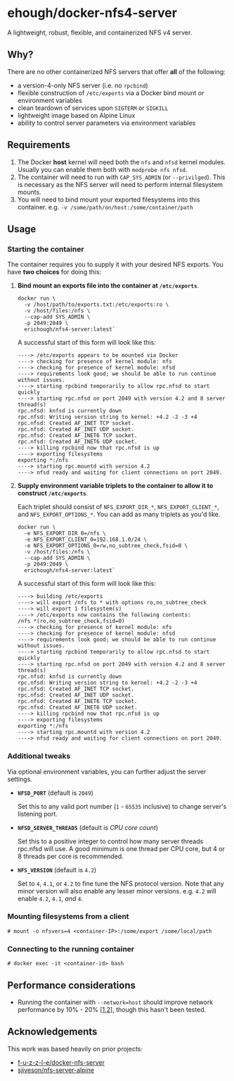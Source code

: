 # ehough/docker-nfs4-server

A lightweight, robust, flexible, and containerized NFS v4 server.

## Why?

There are no other containerized NFS servers that offer **all** of the following:

- a version-4-only NFS server (i.e. no `rpcbind`)
- flexible construction of `/etc/exports` via a Docker bind mount *or* environment variables
- clean teardown of services upon `SIGTERM` or `SIGKILL`
- lightweight image based on Alpine Linux
- ability to control server parameters via environment variables

## Requirements

1. The Docker **host** kernel will need both the `nfs` and `nfsd` kernel modules. Usually you can enable them both with `modprobe nfs nfsd`.
1. The container will need to run with `CAP_SYS_ADMIN` (or `--privilged`). This is necessary as the NFS server will need to perform internal filesystem mounts.
1. You will need to bind mount your exported filesystems into this container. e.g. `-v /some/path/on/host:/some/container/path`

## Usage

### Starting the container

The container requires you to supply it with your desired NFS exports. You have **two choices** for doing this:

1. **Bind mount an exports file into the container at `/etc/exports`**.

       docker run \
         -v /host/path/to/exports.txt:/etc/exports:ro \
         -v /host/files:/nfs \
         --cap-add SYS_ADMIN \
         -p 2049:2049 \
         erichough/nfs4-server:latest`
         
   A successful start of this form will look like this:
   
       ----> /etc/exports appears to be mounted via Docker
       ----> checking for presence of kernel module: nfs
       ----> checking for presence of kernel module: nfsd
       ----> requirements look good; we should be able to run continue without issues.
       ----> starting rpcbind temporarily to allow rpc.nfsd to start quickly
       ----> starting rpc.nfsd on port 2049 with version 4.2 and 8 server thread(s)
       rpc.nfsd: knfsd is currently down
       rpc.nfsd: Writing version string to kernel: +4.2 -2 -3 +4
       rpc.nfsd: Created AF_INET TCP socket.
       rpc.nfsd: Created AF_INET UDP socket.
       rpc.nfsd: Created AF_INET6 TCP socket.
       rpc.nfsd: Created AF_INET6 UDP socket.
       ----> killing rpcbind now that rpc.nfsd is up
       ----> exporting filesystems
       exporting *:/nfs
       ----> starting rpc.mountd with version 4.2
       ----> nfsd ready and waiting for client connections on port 2049.
         
1. **Supply environment variable triplets to the container to allow it to construct `/etc/exports`**.

    Each triplet should consist of `NFS_EXPORT_DIR_*`, `NFS_EXPORT_CLIENT_*`, and `NFS_EXPORT_OPTIONS_*`. You can add as many triplets as you'd like.

       docker run \
         -e NFS_EXPORT_DIR_0=/nfs \
         -e NFS_EXPORT_CLIENT_0=192.168.1.0/24 \
         -e NFS_EXPORT_OPTIONS_0=rw,no_subtree_check,fsid=0 \
         -v /host/files:/nfs \
         --cap-add SYS_ADMIN \
         -p 2049:2049 \
         erichough/nfs4-server:latest`
         
   A successful start of this form will look like this:

       ----> building /etc/exports
       ----> will export /nfs to * with options ro,no_subtree_check
       ----> will export 1 filesystem(s)
       ----> /etc/exports now contains the following contents:
       /nfs *(ro,no_subtree_check,fsid=0)
       ----> checking for presence of kernel module: nfs
       ----> checking for presence of kernel module: nfsd
       ----> requirements look good; we should be able to run continue without issues.
       ----> starting rpcbind temporarily to allow rpc.nfsd to start quickly
       ----> starting rpc.nfsd on port 2049 with version 4.2 and 8 server thread(s)
       rpc.nfsd: knfsd is currently down
       rpc.nfsd: Writing version string to kernel: +4.2 -2 -3 +4
       rpc.nfsd: Created AF_INET TCP socket.
       rpc.nfsd: Created AF_INET UDP socket.
       rpc.nfsd: Created AF_INET6 TCP socket.
       rpc.nfsd: Created AF_INET6 UDP socket.
       ----> killing rpcbind now that rpc.nfsd is up
       ----> exporting filesystems
       exporting *:/nfs
       ----> starting rpc.mountd with version 4.2
       ----> nfsd ready and waiting for client connections on port 2049.

### Additional tweaks

Via optional environment variables, you can further adjust the server settings.

- **`NFSD_PORT`** (default is `2049`)

  Set this to any valid port number (`1` - `65535` inclusive) to change server's listening port.

- **`NFSD_SERVER_THREADS`** (default is *CPU core count*)

  Set this to a positive integer to control how many server threads rpc.nfsd will use. A good minimum is one thread per CPU core, but 4 or 8 threads per core is recommended.
  
- **`NFS_VERSION`** (default is `4.2`)

  Set to `4`, `4.1`, or `4.2` to fine tune the NFS protocol version. Note that any minor version will also enable any lesser minor versions. e.g. `4.2` will enable `4.2`, `4.1`, *and* `4`.

### Mounting filesystems from a client

`# mount -o nfsvers=4 <container-IP>:/some/export /some/local/path`

### Connecting to the running container

`# docker exec -it <container-id> bash`

## Performance considerations

- Running the container with `--network=host` should improve network performance by 10% - 20% [[1](https://jtway.co/docker-network-performance-b95bce32b4b9),[2](https://www.percona.com/blog/2016/08/03/testing-docker-multi-host-network-performance/)], though this hasn't been tested.

## Acknowledgements

This work was based heavily on prior projects:

- [f-u-z-z-l-e/docker-nfs-server](https://github.com/f-u-z-z-l-e/docker-nfs-server)
- [sjiveson/nfs-server-alpine](https://github.com/sjiveson/nfs-server-alpine)
